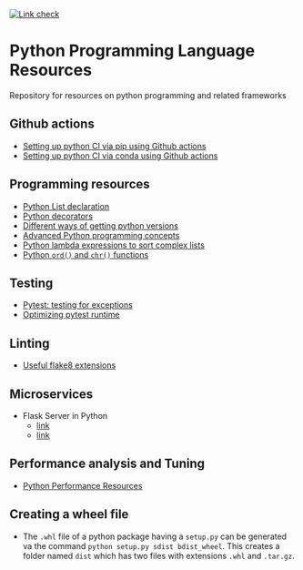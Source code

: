 [![Link check](https://github.com/gaugup/PythonPLResources/actions/workflows/linkcheck.yml/badge.svg)](https://github.com/gaugup/PythonPLResources/actions/workflows/linkcheck.yml)

# Python Programming Language Resources
Repository for resources on python programming and related frameworks

## Github actions
- [Setting up python CI via pip using Github actions](https://docs.github.com/en/actions/automating-builds-and-tests/building-and-testing-python)<!-- markdown-link-check-disable-line -->
- [Setting up python CI via conda using Github actions](https://autobencoder.com/2020-08-24-conda-actions/)

## Programming resources
- [Python List declaration](https://careerkarma.com/blog/how-to-initialize-a-list-in-python/)
- [Python decorators](https://www.freecodecamp.org/news/python-decorators-explained-with-examples/#:~:text=When%20to%20Use%20a%20Decorator%20in%20Python%20You%27ll,to%20run%20the%20same%20code%20on%20multiple%20functions)
- [Different ways of getting python versions](https://github.com/gaugup/PythonPLResources/blob/main/WaysToGetPythonVersion/WaysToGetPythonVersion.md)
- [Advanced Python programming concepts](https://betterprogramming.pub/must-know-python-concepts-for-experienced-developers-4554ceea3d95?gi=1b8acc80e46)
- [Python lambda expressions to sort complex lists](https://www.adamsmith.haus/python/answers/how-to-sort-a-list-with-a-lambda-expression-in-python)
- [Python `ord()` and `chr()` functions](https://datagy.io/python-ord-chr/)

## Testing
- [Pytest: testing for exceptions](https://miguendes.me/how-to-check-if-an-exception-is-raised-or-not-with-pytest)
- [Optimizing pytest runtime](https://github.com/gaugup/PythonPLResources/blob/main/OptimizingPytestRuntime/OptimizingPytestRuntime.md)

## Linting
- [Useful flake8 extensions](https://github.com/DmytroLitvinov/awesome-flake8-extensions)

## Microservices
- Flask Server in Python
  - [link](https://scoutapm.com/blog/python-flask-tutorial-getting-started-with-flask)
  - [link](https://www.digitalocean.com/community/tutorials/processing-incoming-request-data-in-flask)

## Performance analysis and Tuning
- [Python Performance Resources](https://github.com/gaugup/PythonPerformanceResources)

## Creating a wheel file
- The `.whl` file of a python package having a `setup.py` can be generated va the command `python setup.py sdist bdist_wheel`. This creates a folder named `dist` which has two files with extensions `.whl` and `.tar.gz`.
